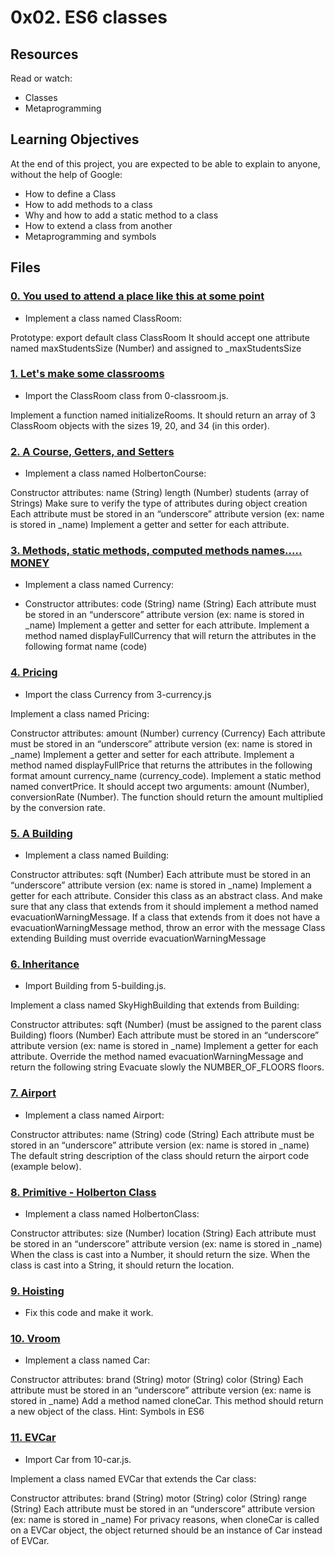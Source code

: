 # 0x02. ES6 classes

## Resources
Read or watch:

* Classes
* Metaprogramming

## Learning Objectives
At the end of this project, you are expected to be able to explain to anyone, without the help of Google:

* How to define a Class
* How to add methods to a class
* Why and how to add a static method to a class
* How to extend a class from another
* Metaprogramming and symbols

## Files

### [0. You used to attend a place like this at some point](./0-classroom.js)
* Implement a class named ClassRoom:

Prototype: export default class ClassRoom
It should accept one attribute named maxStudentsSize (Number) and assigned to _maxStudentsSize

### [1. Let's make some classrooms](./1-make_classrooms.js)
* Import the ClassRoom class from 0-classroom.js.

Implement a function named initializeRooms. It should return an array of 3 ClassRoom objects with the sizes 19, 20, and 34 (in this order).

### [2. A Course, Getters, and Setters](./2-hbtn_course.js)
* Implement a class named HolbertonCourse:

Constructor attributes:
name (String)
length (Number)
students (array of Strings)
Make sure to verify the type of attributes during object creation
Each attribute must be stored in an “underscore” attribute version (ex: name is stored in _name)
Implement a getter and setter for each attribute.

### [3. Methods, static methods, computed methods names..... MONEY](./3-currency.js)
* Implement a class named Currency:

- Constructor attributes:
code (String)
name (String)
Each attribute must be stored in an “underscore” attribute version (ex: name is stored in _name)
Implement a getter and setter for each attribute.
Implement a method named displayFullCurrency that will return the attributes in the following format name (code)

### [4. Pricing](./4-pricing.js)
* Import the class Currency from 3-currency.js

Implement a class named Pricing:

Constructor attributes:
amount (Number)
currency (Currency)
Each attribute must be stored in an “underscore” attribute version (ex: name is stored in _name)
Implement a getter and setter for each attribute.
Implement a method named displayFullPrice that returns the attributes in the following format amount currency_name (currency_code).
Implement a static method named convertPrice. It should accept two arguments: amount (Number), conversionRate (Number). The function should return the amount multiplied by the conversion rate.

### [5. A Building](./5-building.js)
* Implement a class named Building:

Constructor attributes:
sqft (Number)
Each attribute must be stored in an “underscore” attribute version (ex: name is stored in _name)
Implement a getter for each attribute.
Consider this class as an abstract class. And make sure that any class that extends from it should implement a method named evacuationWarningMessage.
If a class that extends from it does not have a evacuationWarningMessage method, throw an error with the message Class extending Building must override evacuationWarningMessage

### [6. Inheritance](./6-sky_high.js)
* Import Building from 5-building.js.

Implement a class named SkyHighBuilding that extends from Building:

Constructor attributes:
sqft (Number) (must be assigned to the parent class Building)
floors (Number)
Each attribute must be stored in an “underscore” attribute version (ex: name is stored in _name)
Implement a getter for each attribute.
Override the method named evacuationWarningMessage and return the following string Evacuate slowly the NUMBER_OF_FLOORS floors.

### [7. Airport](./7-airport.js)
* Implement a class named Airport:

Constructor attributes:
name (String)
code (String)
Each attribute must be stored in an “underscore” attribute version (ex: name is stored in _name)
The default string description of the class should return the airport code (example below).

### [8. Primitive - Holberton Class](./8-hbtn_class.js)
* Implement a class named HolbertonClass:

Constructor attributes:
size (Number)
location (String)
Each attribute must be stored in an “underscore” attribute version (ex: name is stored in _name)
When the class is cast into a Number, it should return the size.
When the class is cast into a String, it should return the location.

### [9. Hoisting](./9-hoisting.js)
* Fix this code and make it work.

### [10. Vroom](./10-car.js)
* Implement a class named Car:

Constructor attributes:
brand (String)
motor (String)
color (String)
Each attribute must be stored in an “underscore” attribute version (ex: name is stored in _name)
Add a method named cloneCar. This method should return a new object of the class.
Hint: Symbols in ES6

### [11. EVCar](./100-evcar.js)
* Import Car from 10-car.js.

Implement a class named EVCar that extends the Car class:

Constructor attributes:
brand (String)
motor (String)
color (String)
range (String)
Each attribute must be stored in an “underscore” attribute version (ex: name is stored in _name)
For privacy reasons, when cloneCar is called on a EVCar object, the object returned should be an instance of Car instead of EVCar.
